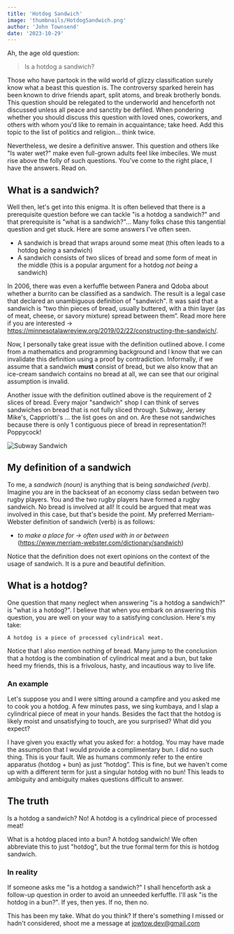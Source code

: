 ```yaml
---
title: 'Hotdog Sandwich'
image: 'thumbnails/HotdogSandwich.png'
author: 'John Townsend'
date: '2023-10-29'
---
```


Ah, the age old question:
> Is a hotdog a sandwich?

Those who have partook in the wild world of glizzy classification surely know what a beast this question is. The controversy sparked herein has been known to drive friends apart, split atoms, and break brotherly bonds. This question should be relegated to the underworld and henceforth not discussed unless all peace and sanctity be defiled. When pondering whether you should discuss this question with loved ones, coworkers, and others with whom you'd like to remain in acquaintance; take heed. Add this topic to the list of politics and religion... think twice.

Nevertheless, we desire a definitive answer. This question and  others like "Is water wet?" make even full-grown adults feel like imbeciles. We must rise above the folly of such questions. You've come to the right place, I have the answers. Read on.

## What is a sandwich?
Well then, let's get into this enigma. It is often believed that there is a prerequisite question before we can tackle "is a hotdog a sandwich?" and that prerequisite is "what is a sandwich?"... Many folks chase this tangential question and get stuck. Here are some answers I've often seen.
- A sandwich is bread that wraps around some meat (this often leads to a hotdog _being_ a sandwich)
- A sandwich consists of two slices of bread and some form of meat in the middle (this is a popular argument for a hotdog _not being_ a sandwich)

In 2006, there was even a kerfuffle between Panera and Qdoba about whether a burrito can be classified as a sandwich. The result is a legal case that declared an unambiguous definition of "sandwich". It was said that a sandwich is “two thin pieces of bread, usually buttered, with a thin layer (as of meat, cheese, or savory mixture) spread between them”. Read more here if you are interested -> https://minnesotalawreview.org/2019/02/22/constructing-the-sandwich/.

Now, I personally take great issue with the definition outlined above. I come from a mathematics and programming background and I know that we can invalidate this definition using a proof by contradiction. Informally, if we assume that a sandwich **must** consist of bread, but we also know that an ice-cream sandwich contains no bread at all, we can see that our original assumption is invalid.

Another issue with the definition outlined above is the requirement of 2 slices of bread. Every major "sandwich" shop I can think of serves sandwiches on bread that is not fully sliced through. Subway, Jersey Mike's, Cappriotti's ... the list goes on and on. Are these not sandwiches because there is only 1 contiguous piece of bread in representation?! Poppycock!

![Subway Sandwich](/blogphotos/subway.jpg)

## My definition of a sandwich
To me, a _sandwich (noun)_ is anything that is being _sandwiched (verb)_. Imagine you are in the backseat of an economy class sedan between two rugby players. You and the two rugby players have formed a rugby sandwich. No bread is involved at all! It could be argued that meat was involved in this case, but that's beside the point.
My preferred Merriam-Webster definition of sandwich (verb) is as follows:
- _to make a place for -> often used with in or between_ (https://www.merriam-webster.com/dictionary/sandwich)

Notice that the definition does not exert opinions on the context of the usage of sandwich. It is a pure and beautiful definition.

## What is a hotdog?
One question that many neglect when answering "is a hotdog a sandwich?" is "what is a hotdog?". I believe that when you embark on answering this question, you are well on your way to a satisfying conclusion. Here's my take:
   
    A hotdog is a piece of processed cylindrical meat.

Notice that I also mention nothing of bread. Many jump to the conclusion that a hotdog is the combination of cylindrical meat and a bun, but take heed my friends, this is a frivolous, hasty, and incautious way to live life.

### An example
Let's suppose you and I were sitting around a campfire and you asked me to cook you a hotdog. A few minutes pass, we sing kumbaya, and I slap a cylindrical piece of meat in your hands. Besides the fact that the hotdog is likely moist and unsatisfying to touch, are you surprised? What did you expect?

I have given you exactly what you asked for: a hotdog. You may have made the assumption that I would provide a complimentary bun. I did no such thing. This is your fault. We as humans commonly refer to the entire apparatus (hotdog + bun) as just “hotdog”. This is fine, but we haven't come up with a different term for just a singular hotdog with no bun! This leads to ambiguity and ambiguity makes questions difficult to answer.

## The truth
Is a hotdog a sandwich? No! A hotdog is a cylindrical piece of processed meat!

What is a hotdog placed into a bun? A hotdog sandwich! We often abbreviate this to just "hotdog", but the true formal term for this _is_ hotdog sandwich.

### In reality
If someone asks me "is a hotdog a sandwich?" I shall henceforth ask a follow-up question in order to avoid an unneeded kerfuffle. I'll ask "is the hotdog in a bun?". If yes, then yes. If no, then no.

This has been my take. What do you think? If there's something I missed or hadn't considered, shoot me a message at jowtow.dev@gmail.com






